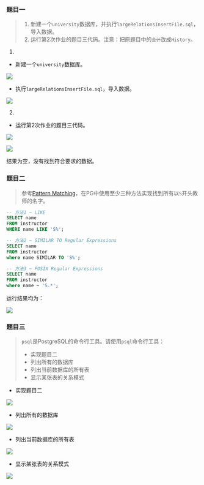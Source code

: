 ### 题目一
> 1. 新建一个`university`数据库，并执行`largeRelationsInsertFile.sql`，导入数据。
> 2. 运行第2次作业的题目三代码。注意：把原题目中的`会计`改成`History`。  

1.
- 新建一个`university`数据库。

![](https://github.com/Fufupao/Database_SQL/blob/main/image/work3/3.1.1.png?raw=true)

- 执行`largeRelationsInsertFile.sql`，导入数据。

![](https://github.com/Fufupao/Database_SQL/blob/main/image/work3/3.1.2.png?raw=true)

2.
- 运行第2次作业的题目三代码。

![](https://github.com/Fufupao/Database_SQL/blob/main/image/work3/3.1.3.png?raw=true)  

![](https://github.com/Fufupao/Database_SQL/blob/main/image/work3/3.1.4.png?raw=true)

结果为空，没有找到符合要求的数据。

### 题目二
>参考[Pattern Matching](https://www.postgresql.org/docs/17/functions-matching.html)，在PG中使用至少三种方法实现找到所有以`S`开头教师的名字。

```sql
-- 方法1 ~ LIKE  
SELECT name  
FROM instructor  
WHERE name LIKE 'S%';  

-- 方法2 ~ SIMILAR TO Regular Expressions  
SELECT name  
FROM instructor  
where name SIMILAR TO 'S%';  

-- 方法3 ~ POSIX Regular Expressions  
SELECT name  
FROM instructor  
where name ~ 'S.*';
```

运行结果均为：

![](https://github.com/Fufupao/Database_SQL/blob/main/image/work3/3.2.1.png?raw=true)

### 题目三
> `psql`是PostgreSQL的命令行工具。请使用`psql`命令行工具：
> 
> - 实现题目二
> - 列出所有的数据库
> - 列出当前数据库的所有表
> - 显示某张表的关系模式


- 实现题目二

![](https://github.com/Fufupao/Database_SQL/blob/main/image/work3/3.3.1.png?raw=true)

- 列出所有的数据库

![](https://github.com/Fufupao/Database_SQL/blob/main/image/work3/3.3.2.png?raw=true)

- 列出当前数据库的所有表

![](https://github.com/Fufupao/Database_SQL/blob/main/image/work3/3.3.3.png?raw=true)

- 显示某张表的关系模式

![](https://github.com/Fufupao/Database_SQL/blob/main/image/work3/3.3.4.png?raw=true)

